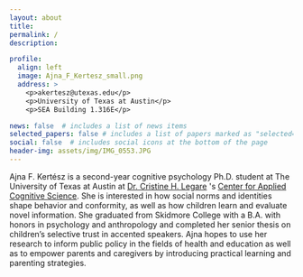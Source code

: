 ```yaml
---
layout: about
title:
permalink: /
description: 

profile:
  align: left
  image: Ajna_F_Kertesz_small.png
  address: >
    <p>akertesz@utexas.edu</p>
    <p>University of Texas at Austin</p>
    <p>SEA Building 1.316E</p>

news: false  # includes a list of news items
selected_papers: false # includes a list of papers marked as "selected={true}"
social: false  # includes social icons at the bottom of the page
header-img: assets/img/IMG_0553.JPG
---
```

Ajna F. Kertész is a second-year cognitive psychology Ph.D. student at The University of Texas at Austin at [Dr. Cristine H. Legare](http://cristinelegare.com/) 's [Center for Applied Cognitive Science](https://www.centerforappliedcogsci.com/). She is interested in how social norms and identities shape behavior and conformity, as well as how children learn and evaluate novel information. She graduated from Skidmore College with a B.A. with honors in psychology and anthropology and completed her senior thesis on children’s selective trust in accented speakers. Ajna hopes to use her research to inform public policy in the fields of health and education as well as to empower parents and caregivers by introducing practical learning and parenting strategies.


